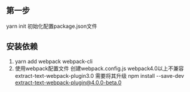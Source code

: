 ## 第一步
  yarn init  初始化配置package.json文件
## 安装依赖
  1. yarn add webpack webpack-cli   
  2. 使用webpack配置文件 创建webpack.config.js
  webpack4.0以上不兼容 extract-text-webpack-plugin3.0  需要将其升级  npm install --save-dev extract-text-webpack-plugin@4.0.0-beta.0